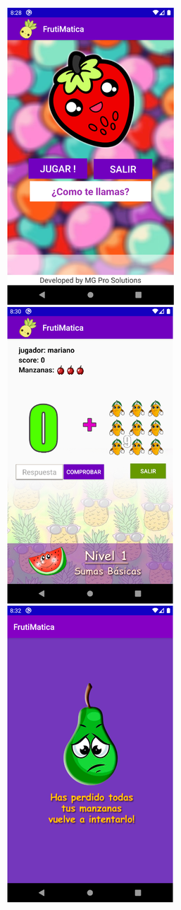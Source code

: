 ![Frutimatica Foto](https://github.com/MarGualtieri/Frutimatica-AndroidStudio/blob/master/app/src/main/res/drawable/fruti1.PNG)
![Frutimatica Foto](https://github.com/MarGualtieri/Frutimatica-AndroidStudio/blob/master/app/src/main/res/drawable/fruti2.PNG)
![Frutimatica Foto](https://github.com/MarGualtieri/Frutimatica-AndroidStudio/blob/master/app/src/main/res/drawable/fruti3.PNG)

